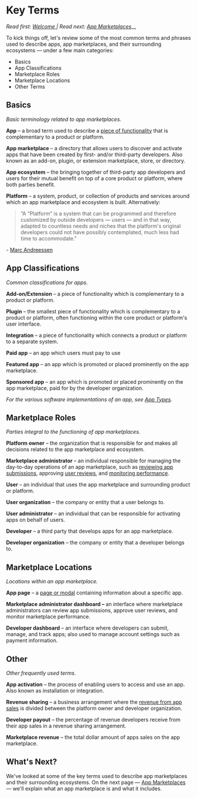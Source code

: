 # Key Terms

_Read first:_ [_Welcome_ ](https://blueprint.openchannel.io)_| Read next:_ [_App Marketplaces_](https://blueprint.openchannel.io/getting-started/app-marketplaces)__

To kick things off, let's review some of the most common terms and phrases used to describe apps, app marketplaces, and their surrounding ecosystems — under a few main categories:

* Basics
* App Classifications
* Marketplace Roles
* Marketplace Locations
* Other Terms

## Basics

_Basic terminology related to app marketplaces._

**App** – a broad term used to describe a [piece of functionality](http://blueprint.openchannel.io/getting-started/app-types/) that is complementary to a product or platform.

**App marketplace** – a directory that allows users to discover and activate apps that have been created by first- and/or third-party developers. Also known as an add-on, plugin, or extension marketplace, store, or directory.

**App ecosystem** – the bringing together of third-party app developers and users for their mutual benefit on top of a core product or platform, where both parties benefit.

**Platform** – a system, product, or collection of products and services around which an app marketplace and ecosystem is built. Alternatively:

> “A “Platform” is a system that can be programmed and therefore customized by outside developers — users — and in that way, adapted to countless needs and niches that the platform's original developers could not have possibly contemplated, much less had time to accommodate."

_-_ [Marc Andreessen](https://pmarchive.com/three\_kinds\_of\_platforms\_you\_meet\_on\_the\_internet.html)

## App Classifications

_Common classifications for apps._

**Add-on/Extension** – a piece of functionality which is complementary to a product or platform.

**Plugin** – the smallest piece of functionality which is complementary to a product or platform, often functioning within the core product or platform's user interface.

**Integration** – a piece of functionality which connects a product or platform to a separate system.

**Paid app** – an app which users must pay to use

**Featured app** – an app which is promoted or placed prominently on the app marketplace.

**Sponsored app** – an app which is promoted or placed prominently on the app marketplace, paid for by the developer organization.

_For the various software implementations of an app, see_ [_App Types_](http://blueprint.openchannel.io/getting-started/app-types/)_._

## Marketplace Roles

_Parties integral to the functioning of app marketplaces._

**Platform owner** – the organization that is responsible for and makes all decisions related to the app marketplace and ecosystem.

**Marketplace administrator** – an individual responsible for managing the day-to-day operations of an app marketplace, such as [reviewing app submissions](http://blueprint.openchannel.io/management/review/), approving [user reviews](https://blueprint.openchannel.io/marketplace/ratings-reviews/), and [monitoring performance](https://blueprint.openchannel.io/success/metrics/).

**User** – an individual that uses the app marketplace and surrounding product or platform.

**User organization** – the company or entity that a user belongs to.

**User administrator** – an individual that can be responsible for activating apps on behalf of users.

**Developer** – a third party that develops apps for an app marketplace.

**Developer organization** – the company or entity that a developer belongs to.

## Marketplace Locations

_Locations within an app marketplace._

**App page** – a [page or modal](http://blueprint.openchannel.io/marketplace/app-pages/) containing information about a specific app.

**Marketplace administrator dashboard –** an interface where marketplace administrators can review app submissions, approve user reviews, and monitor marketplace performance.

**Developer dashboard** – an interface where developers can submit, manage, and track apps; also used to manage account settings such as payment information.

## Other

_Other frequently used terms._

**App activation** – the process of enabling users to access and use an app. Also known as installation or integration.

**Revenue sharing** – a business arrangement where the [revenue from app sales](https://blueprint.openchannel.io/success/monetization/) is divided between the platform owner and developer organization.

**Developer payout** – the percentage of revenue developers receive from their app sales in a revenue sharing arrangement.

**Marketplace revenue** – the total dollar amount of apps sales on the app marketplace.

## What's Next?

We've looked at some of the key terms used to describe app marketplaces and their surrounding ecosystems. On the next page — [App Marketplaces](https://blueprint.openchannel.io/getting-started/app-marketplaces/) — we'll explain what an app marketplace is and what it includes.
